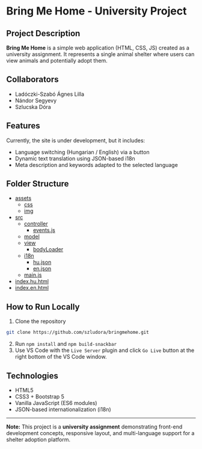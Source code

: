 # Bring Me Home - University Project

## Project Description
**Bring Me Home** is a simple web application (HTML, CSS, JS) created as a university assignment.
It represents a single animal shelter where users can view animals and potentially adopt them.


## Collaborators
- Ladóczki-Szabó Ágnes Lilla
- Nándor Segyevy
- Szlucska Dóra


## Features
Currently, the site is under development, but it includes:
- Language switching (Hungarian / English) via a button
- Dynamic text translation using JSON-based i18n
- Meta description and keywords adapted to the selected language

## Folder Structure
* [assets](./assets)
   * [css](./assets/css)
   * [img](./assets/img)
 * [src](./src)
   * [controller](./src/controller)
      * [events.js](./src/controller/events.js)
   * [model](./src/model)
   * [view](./src/view)
      * [bodyLoader](./src/view/bodyLoader.js)
   * [i18n](./src/i18n)
     * [hu.json](./src/i18n/hu.json)
     * [en.json](./src/i18n/en.json)
   * [main.js](./src/main.js)
 * [index.hu.html](./index.hu.html)
 * [index.en.html](./index.en.html)


## How to Run Locally
1. Clone the repository
```bash
git clone https://github.com/szludora/bringmehome.git
```
2. Run `npm install` and `npm build-snackbar`
3. Use VS Code with the `Live Server` plugin and click `Go Live` button at the right bottom of the VS Code window.

## Technologies
- HTML5
- CSS3 + Bootstrap 5
- Vanilla JavaScript (ES6 modules)
- JSON-based internationalization (i18n)

---

**Note:** This project is a **university assignment** demonstrating front-end development concepts, responsive layout, and multi-language support for a shelter adoption platform.
